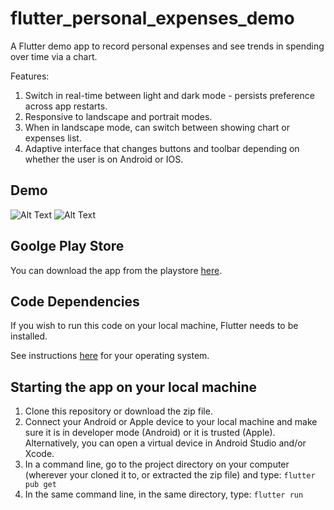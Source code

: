# flutter_personal_expenses_demo

A Flutter demo app to record personal expenses and see trends in spending over time via a chart.

Features:
1. Switch in real-time between light and dark mode - persists preference across app restarts.
2. Responsive to landscape and portrait modes.
3. When in landscape mode, can switch between showing chart or expenses list.
4. Adaptive interface that changes buttons and toolbar depending on whether the user is on Android or IOS.

## Demo

![Alt Text](https://firebasestorage.googleapis.com/v0/b/portfolio-ba483.appspot.com/o/expenses_portrait.gif?alt=media&token=2f2382d2-2123-4d80-aebf-5d7100657c97)
![Alt Text](https://firebasestorage.googleapis.com/v0/b/portfolio-ba483.appspot.com/o/expenses_landscape.gif?alt=media&token=25189a65-7de6-4e64-90dd-bb7ff35b57dc)

## Goolge Play Store

You can download the app from the playstore [here](https://play.google.com/store/apps/details?id=com.amnion.flutter_personal_expenses_demo).

## Code Dependencies

If you wish to run this code on your local machine, Flutter needs to be installed.

See instructions [here](https://flutter.dev/docs/get-started/install) for your operating system.

## Starting the app on your local machine

1. Clone this repository or download the zip file.
2. Connect your Android or Apple device to your local machine and make sure it is in developer mode (Android) or it is trusted (Apple). Alternatively, you can open a virtual device in Android Studio and/or Xcode.
3. In a command line, go to the project directory on your computer (wherever your cloned it to, or extracted the zip file) and type:
`flutter pub get`
4. In the same command line, in the same directory, type:
`flutter run`